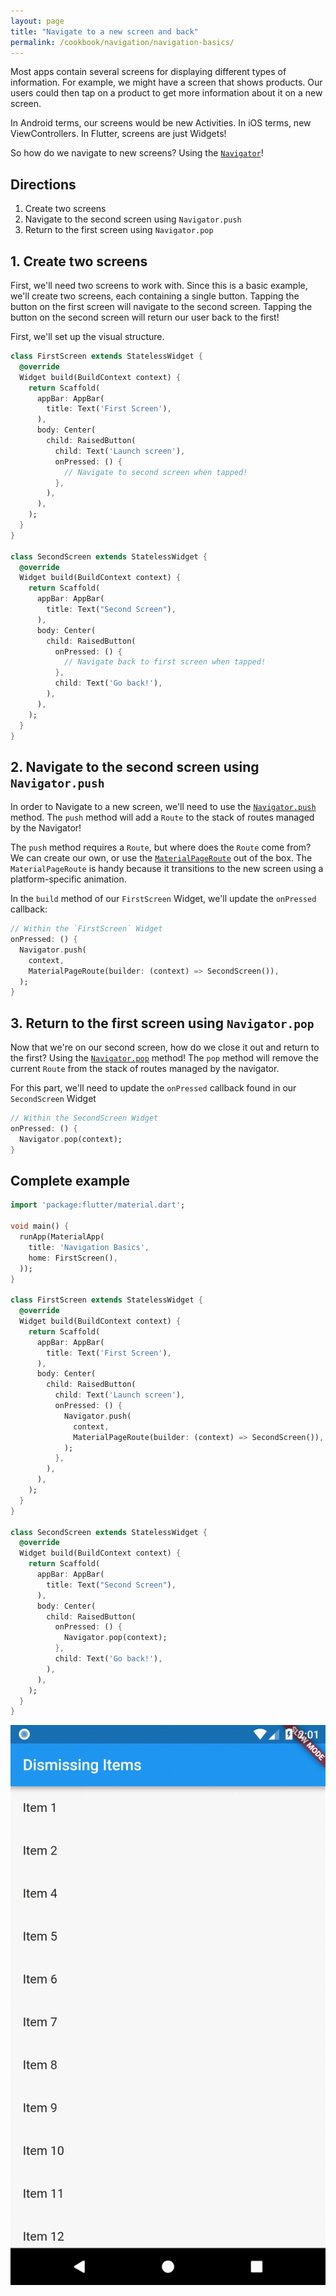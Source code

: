 ```yaml
---
layout: page
title: "Navigate to a new screen and back"
permalink: /cookbook/navigation/navigation-basics/
---
```


Most apps contain several screens for displaying different types of information. 
For example, we might have a screen that shows products. Our users could then
tap on a product to get more information about it on a new screen.

In Android terms, our screens would be new Activities. In iOS terms, new 
ViewControllers. In Flutter, screens are just Widgets!

So how do we navigate to new screens? Using the [`Navigator`](https://docs.flutter.io/flutter/widgets/Navigator-class.html)!

## Directions

  1. Create two screens
  2. Navigate to the second screen using `Navigator.push`
  3. Return to the first screen using `Navigator.pop`

## 1. Create two screens

First, we'll need two screens to work with. Since this is a basic example, we'll
create two screens, each containing a single button. Tapping the button on the 
first screen will navigate to the second screen. Tapping the button on the 
second screen will return our user back to the first!

First, we'll set up the visual structure.

```dart
class FirstScreen extends StatelessWidget {
  @override
  Widget build(BuildContext context) {
    return Scaffold(
      appBar: AppBar(
        title: Text('First Screen'),
      ),
      body: Center(
        child: RaisedButton(
          child: Text('Launch screen'),
          onPressed: () {
            // Navigate to second screen when tapped!
          },
        ),
      ),
    );
  }
}

class SecondScreen extends StatelessWidget {
  @override
  Widget build(BuildContext context) {
    return Scaffold(
      appBar: AppBar(
        title: Text("Second Screen"),
      ),
      body: Center(
        child: RaisedButton(
          onPressed: () {
            // Navigate back to first screen when tapped!
          },
          child: Text('Go back!'),
        ),
      ),
    );
  }
}
```

## 2. Navigate to the second screen using `Navigator.push`

In order to Navigate to a new screen, we'll need to use the 
[`Navigator.push`](https://docs.flutter.io/flutter/widgets/Navigator/push.html) 
method. The `push` method will add a `Route` to the stack of routes managed by
the Navigator!

The `push` method requires a `Route`, but where does the `Route` come from? 
We can create our own, or use the [`MaterialPageRoute`](https://docs.flutter.io/flutter/material/MaterialPageRoute-class.html)
out of the box. The `MaterialPageRoute` is handy because it transitions to the 
new screen using a platform-specific animation. 

In the `build` method of our `FirstScreen` Widget, we'll update the `onPressed` 
callback:

<!-- skip -->
```dart
// Within the `FirstScreen` Widget
onPressed: () {
  Navigator.push(
    context,
    MaterialPageRoute(builder: (context) => SecondScreen()),
  );
}
``` 

## 3. Return to the first screen using `Navigator.pop`

Now that we're on our second screen, how do we close it out and return to the 
first? Using the [`Navigator.pop`](https://docs.flutter.io/flutter/widgets/Navigator/pop.html)
method! The `pop` method will remove the current `Route` from the stack of 
routes managed by the navigator.

For this part, we'll need to update the `onPressed` callback found in our 
`SecondScreen` Widget

<!-- skip -->
```dart
// Within the SecondScreen Widget
onPressed: () {
  Navigator.pop(context);
}
```    

## Complete example

```dart
import 'package:flutter/material.dart';

void main() {
  runApp(MaterialApp(
    title: 'Navigation Basics',
    home: FirstScreen(),
  ));
}

class FirstScreen extends StatelessWidget {
  @override
  Widget build(BuildContext context) {
    return Scaffold(
      appBar: AppBar(
        title: Text('First Screen'),
      ),
      body: Center(
        child: RaisedButton(
          child: Text('Launch screen'),
          onPressed: () {
            Navigator.push(
              context,
              MaterialPageRoute(builder: (context) => SecondScreen()),
            );
          },
        ),
      ),
    );
  }
}

class SecondScreen extends StatelessWidget {
  @override
  Widget build(BuildContext context) {
    return Scaffold(
      appBar: AppBar(
        title: Text("Second Screen"),
      ),
      body: Center(
        child: RaisedButton(
          onPressed: () {
            Navigator.pop(context);
          },
          child: Text('Go back!'),
        ),
      ),
    );
  }
}
```

![Navigation Basics Demo](/images/cookbook/navigation-basics.gif)
